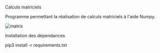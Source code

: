 Calculs matriciels

Programme permettant la réalisation de calculs matriciels à l'aide Numpy. 

![matrix](https://user-images.githubusercontent.com/7604414/195325513-4c48826c-f201-4cda-9f72-0aa3c36344fd.png)

Installation des dépendances

pip3 install -r requirements.txt

